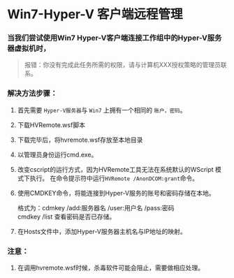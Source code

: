 # Win7-Hyper-V 客户端远程管理

### 当我们尝试使用Win7 Hyper-V客户端连接工作组中的Hyper-V服务器虚拟机时，

>报错：你没有完成此任务所需的权限，请与计算机XXX授权策略的管理员联系。

### 解决方法步骤：

1. 首先需要 `Hyper-V服务器`与 `Win7` 上拥有一个相同的 `账户，密码`。

2. 下载HVRemote.wsf脚本

3. 下载完毕后，将hvremote.wsf存放至本地目录

4. 以管理员身份运行cmd.exe。

5. 改变cscript的运行方式，因为HVRemote工具无法在系统默认的WScript 模式下执行。
    在命令提示符中运行`HVRemote /AnonDCOM:grant`命令。

6. 使用CMDKEY命令，将能连接到Hyper-V服务的账号和密码存储在本地。

     格式为：cdmkey /add:服务器名   /user:用户名   /pass:密码   
     cmdkey /list 查看密码是否已存储。

7. 在Hosts文件中，添加Hyper-V服务器主机名与IP地址的映射。


### 注意：
1. 在调用hvremote.wsf时候，杀毒软件可能会阻止，需要做相应处理。

